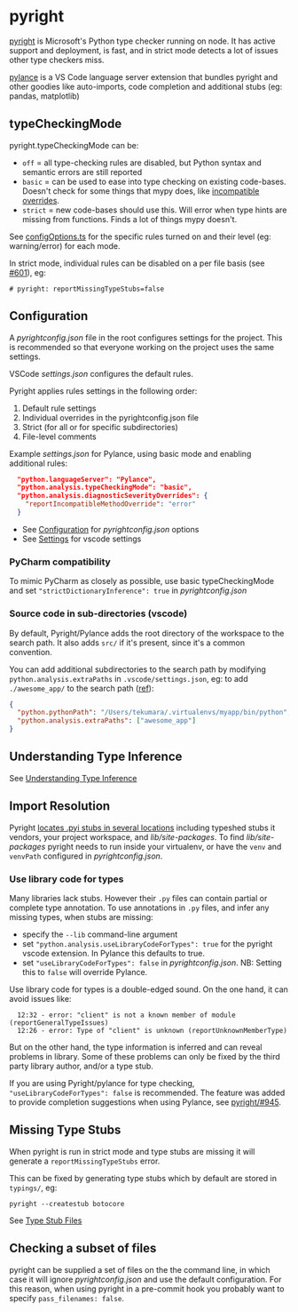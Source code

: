 # pyright

[pyright](https://github.com/microsoft/pyright) is Microsoft's Python type checker running on node. It has active support and deployment, is fast, and in strict mode detects a lot of issues other type checkers miss.

[pylance](https://github.com/microsoft/pylance-release) is a VS Code language server extension that bundles pyright and other goodies like auto-imports, code completion and additional stubs (eg: pandas, matplotlib)

## typeCheckingMode

pyright.typeCheckingMode can be:

- `off` = all type-checking rules are disabled, but Python syntax and semantic errors are still reported
- `basic` = can be used to ease into type checking on existing code-bases. Doesn't check for some things that mypy does, like [incompatible overrides](https://mypy.readthedocs.io/en/stable/common_issues.html#incompatible-overrides).
- `strict` = new code-bases should use this. Will error when type hints are missing from functions. Finds a lot of things mypy doesn't.

See [configOptions.ts](https://github.com/microsoft/pyright/blob/978baa47a55f056523174a00c11f3301a27e7062/server/src/common/configOptions.ts#L257) for the specific rules turned on and their level (eg: warning/error) for each mode.

In strict mode, individual rules can be disabled on a per file basis (see [#601](https://github.com/microsoft/pyright/issues/601)), eg:

```
# pyright: reportMissingTypeStubs=false
```

## Configuration

A _pyrightconfig.json_ file in the root configures settings for the project. This is recommended so that everyone working on the project uses the same settings.

VSCode _settings.json_ configures the default rules.

Pyright applies rules settings in the following order:

1. Default rule settings
1. Individual overrides in the pyrightconfig.json file
1. Strict (for all or for specific subdirectories)
1. File-level comments

Example _settings.json_ for Pylance, using basic mode and enabling additional rules:

```json
  "python.languageServer": "Pylance",
  "python.analysis.typeCheckingMode": "basic",
  "python.analysis.diagnosticSeverityOverrides": {
    "reportIncompatibleMethodOverride": "error"
  }
```

- See [Configuration](https://github.com/microsoft/pyright/blob/master/docs/configuration.md) for _pyrightconfig.json_ options
- See [Settings](https://github.com/microsoft/pyright/blob/master/docs/settings.md) for vscode settings

### PyCharm compatibility

To mimic PyCharm as closely as possible, use basic typeCheckingMode and set `"strictDictionaryInference": true` in _pyrightconfig.json_

### Source code in sub-directories (vscode)

By default, Pyright/Pylance adds the root directory of the workspace to the search path. It also adds `src/` if it's present, since it's a common convention.

You can add additional subdirectories to the search path by modifying `python.analysis.extraPaths` in `.vscode/settings.json`, eg: to add `./awesome_app/` to the search path ([ref](https://github.com/microsoft/pylance-release/issues/68#issuecomment-655072032)):

```json
{
  "python.pythonPath": "/Users/tekumara/.virtualenvs/myapp/bin/python",
  "python.analysis.extraPaths": ["awesome_app"]
}
```

## Understanding Type Inference

See [Understanding Type Inference](https://github.com/microsoft/pyright/blob/master/docs/type-inference.md)

## Import Resolution

Pyright [locates .pyi stubs in several locations](https://github.com/microsoft/pyright/blob/master/docs/import-resolution.md#resolution-order) including typeshed stubs it vendors, your project workspace, and _lib/site-packages_. To find _lib/site-packages_ pyright needs to run inside your virtualenv, or have the `venv` and `venvPath` configured in _pyrightconfig.json_.

### Use library code for types

Many libraries lack stubs. However their `.py` files can contain partial or complete type annotation. To use annotations in `.py` files, and infer any missing types, when stubs are missing:

- specify the `--lib` command-line argument
- set `"python.analysis.useLibraryCodeForTypes": true` for the pyright vscode extension. In Pylance this defaults to true.
- set `"useLibraryCodeForTypes": false` in _pyrightconfig.json_. NB: Setting this to `false` will override Pylance.

Use library code for types is a double-edged sound. On the one hand, it can avoid issues like:

```
  12:32 - error: "client" is not a known member of module (reportGeneralTypeIssues)
  12:26 - error: Type of "client" is unknown (reportUnknownMemberType)
```

But on the other hand, the type information is inferred and can reveal problems in library. Some of these problems can only be fixed by the third party library author, and/or a type stub.

If you are using Pyright/pylance for type checking, `"useLibraryCodeForTypes": false` is recommended. The feature was added to provide completion suggestions when using Pylance, see [pyright/#945](https://github.com/microsoft/pyright/issues/945#issuecomment-674466348).

## Missing Type Stubs

When pyright is run in strict mode and type stubs are missing it will generate a `reportMissingTypeStubs` error.

This can be fixed by generating type stubs which by default are stored in `typings/`, eg:

```
pyright --createstub botocore
```

See [Type Stub Files](https://github.com/microsoft/pyright/blob/master/docs/type-stubs.md)

## Checking a subset of files

pyright can be supplied a set of files on the the command line, in which case it will ignore _pyrightconfig.json_ and use the default configuration. For this reason, when using pyright in a pre-commit hook you probably want to specify `pass_filenames: false`.
